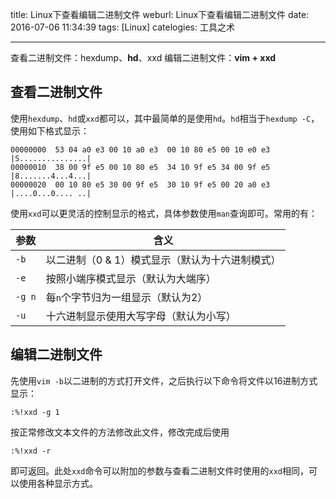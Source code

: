 title: Linux下查看编辑二进制文件
weburl: Linux下查看编辑二进制文件
date: 2016-07-06 11:34:39
tags: [Linux]
catelogies: 工具之术

---

查看二进制文件：hexdump、**hd**、xxd
编辑二进制文件：**vim + xxd**

<!--more-->

## **查看二进制文件**
使用`hexdump`、`hd`或`xxd`都可以，其中最简单的是使用`hd`。`hd`相当于`hexdump -C`，使用如下格式显示：

```shell
00000000  53 04 a0 e3 00 10 a0 e3  00 10 80 e5 00 10 e0 e3  |S...............|
00000010  38 00 9f e5 00 10 80 e5  34 10 9f e5 34 00 9f e5  |8.......4...4...|
00000020  00 10 80 e5 30 00 9f e5  30 10 9f e5 00 20 a0 e3  |....0...0.... ..|
```

使用`xxd`可以更灵活的控制显示的格式，具体参数使用`man`查询即可。常用的有：

|参数|含义|
|---|---|
|`-b`|以二进制（0 & 1）模式显示（默认为十六进制模式）|
|`-e`|按照小端序模式显示（默认为大端序）|
|`-g n`|每`n`个字节归为一组显示（默认为2）|
|`-u`|十六进制显示使用大写字母（默认为小写）|

## **编辑二进制文件** ##
先使用`vim -b`以二进制的方式打开文件，之后执行以下命令将文件以16进制方式显示：
```
:%!xxd -g 1
```

按正常修改文本文件的方法修改此文件，修改完成后使用

```
:%!xxd -r
```

即可返回。此处`xxd`命令可以附加的参数与查看二进制文件时使用的`xxd`相同，可以使用各种显示方式。
